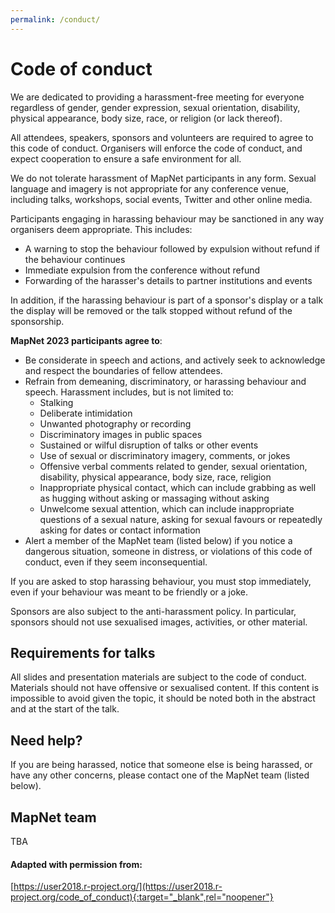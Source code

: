 ```yaml
---
permalink: /conduct/
---
```


<span></span>

# Code of conduct

We are dedicated to providing a harassment-free meeting for everyone regardless of gender, gender expression, sexual orientation, disability, physical appearance, body size, race, or religion (or lack thereof).

All attendees, speakers, sponsors and volunteers are required to agree to this code of conduct. Organisers will enforce the code of conduct, and expect cooperation to ensure a safe environment for all.

We do not tolerate harassment of MapNet participants in any form. Sexual language and imagery is not appropriate for any conference venue, including talks, workshops, social events, Twitter and other online media.

Participants engaging in harassing behaviour may be sanctioned in any way organisers deem appropriate. This includes:
- A warning to stop the behaviour followed by expulsion without refund if the behaviour continues
- Immediate expulsion from the conference without refund
- Forwarding of the harasser's details to partner institutions and events
 
In addition, if the harassing behaviour is part of a sponsor's display or a talk the display will be removed or the talk stopped without refund of the sponsorship.

**MapNet 2023 participants agree to**:

- Be considerate in speech and actions, and actively seek to acknowledge and respect the boundaries of fellow attendees.
- Refrain from demeaning, discriminatory, or harassing behaviour and speech. Harassment includes, but is not limited to:
    + Stalking
    + Deliberate intimidation
    + Unwanted photography or recording
    + Discriminatory images in public spaces
    + Sustained or wilful disruption of talks or other events
    + Use of sexual or discriminatory imagery, comments, or jokes
    + Offensive verbal comments related to gender, sexual orientation, disability, physical appearance, body size, race, religion
    + Inappropriate physical contact, which can include grabbing as well as hugging without asking or massaging without asking
    + Unwelcome sexual attention, which can include inappropriate questions of a sexual nature, asking for sexual favours or repeatedly asking for dates or contact information
- Alert a member of the MapNet team (listed below) if you notice a dangerous situation, someone in distress, or violations of this code of conduct, even if they seem inconsequential.

If you are asked to stop harassing behaviour, you must stop immediately, even if your behaviour was meant to be friendly or a joke. 

Sponsors are also subject to the anti-harassment policy. In particular, sponsors should not use sexualised images, activities, or other material.

## Requirements for talks

All slides and presentation materials are subject to the code of conduct. Materials should not have offensive or sexualised content. If this content is impossible to avoid given the topic, it should be noted both in the abstract and at the start of the talk.

## Need help?

If you are being harassed, notice that someone else is being harassed, or have any other concerns, please contact one of the MapNet team (listed below).

## MapNet team

TBA

#### Adapted with permission from:

[https://user2018.r-project.org/](https://user2018.r-project.org/code_of_conduct){:target="_blank",rel="noopener"}
